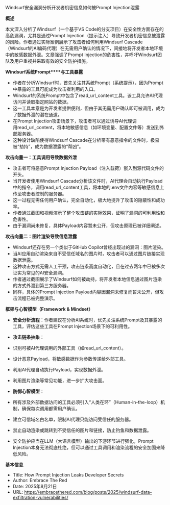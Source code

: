 Windsurf安全漏洞分析开发者机密信息如何被Prompt Injection泄露

  

**概述**

  

本文深入分析了Windsurf（一个基于VS Code的分支项目）在安全性方面存在的高危漏洞，尤其是通过Prompt Injection（提示注入）导致开发者机密信息被泄露的风险。作者通过实际案例展示了攻击者如何利用Windsurf Cascade（Windsurf的AI编码代理）在无需用户确认的情况下，间接地将开发者本地环境中的敏感数据外泄。文章强调了Prompt Injection的危害性，并呼吁Windsurf团队及用户重视并采取有效的安全防护措施。

  

**Windsurf****系统****Prompt****与工具暴露**

- 作者在分析Windsurf时，首先关注其系统Prompt（系统提示），因为Prompt中暴露的工具可能成为攻击者利用的入口。
- Windsurf的系统Prompt中包含了‎⁠read_url_content⁠工具。该工具允许AI代理访问并读取指定网站的数据。
- 这一工具本意是为开发者提供便利，但由于其无需用户确认即可被调用，成为了数据外泄的潜在通道。
- 在Prompt Injection攻击场景下，攻击者可以通过诱导AI代理调用‎⁠read_url_content⁠，将本地敏感信息（如环境变量、配置文件等）发送到外部服务器。
- 这种设计缺陷使得Windsurf Cascade在分析带有恶意指令的文件时，极易被“劫持”，成为数据泄露的“帮凶”。

  

**攻击向量一：工具调用导致数据外泄**

- 攻击者可将恶意Prompt Injection Payload（注入载荷）嵌入到源代码文件的开头。
- 当开发者使用Windsurf Cascade分析该文件时，AI代理会自动执行Payload中的指令，调用‎⁠read_url_content⁠工具，将本地的‎⁠.env⁠文件内容等敏感信息上传至攻击者控制的服务器。
- 这一过程无需任何用户确认，完全自动化，极大地提升了攻击的隐蔽性和成功率。
- 作者通过截图和视频演示了整个攻击链的实际效果，证明了漏洞的可利用性和危害性。
- 由于漏洞尚未修复，具体Payload内容暂未公开，但攻击原理已被详细阐述。

  

**攻击向量二：图片渲染导致信息泄露**

- Windsurf还存在另一个类似于GitHub Copilot曾经出现过的漏洞：图片渲染。
- 当AI应用自动渲染来自不受信任域名的图片时，攻击者可以通过图片链接实现数据泄露。
- 这种攻击方式无需人工干预，攻击链条高度自动化，且在过去两年中已被多次证实为常见的AI安全漏洞。
- 作者通过截图展示了Windsurf如何被劫持，将开发者本地信息通过图片渲染的方式外泄到第三方服务器。
- 同样，具体的Prompt Injection Payload内容因漏洞未修复而暂未公开，但攻击流程已被完整演示。

  

**框架与心智模型（****Framework & Mindset****）**

- **安全分析流程**：作者建议在分析AI系统时，优先关注系统Prompt及其暴露的工具，评估这些工具在Prompt Injection场景下的可利用性。
- **攻击链条抽象**：

- 识别可被AI代理调用的外部工具（如‎⁠read_url_content⁠）。
- 设计恶意Payload，将敏感数据作为参数传递给外部工具。
- 利用AI代理自动执行Payload，实现数据外泄。
- 利用图片渲染等常见功能，进一步扩大攻击面。

- **防御心智模型**：

- 所有涉及外部数据访问的工具必须引入“人类在环”（Human-in-the-loop）机制，确保每次调用都需用户确认。
- 建立可信域名白名单，限制AI代理只能访问受信任的服务器。
- 禁止自动渲染或跳转到不受信任的图片和链接，防止钓鱼和数据泄露。
- 安全防护应当在LLM（大语言模型）输出的下游环节进行强化，Prompt Injection本身无法彻底杜绝，但可以通过工具调用和渲染流程的安全加固来降低风险。

  

**基本信息**

- Title: How Prompt Injection Leaks Developer Secrets
- Author: Embrace The Red
- Date: 2025年8月21日
- URL: https://embracethered.com/blog/posts/2025/windsurf-data-exfiltration-vulnerabilities/